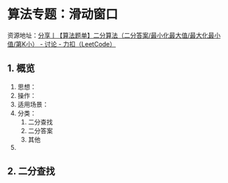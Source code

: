 # 算法专题：滑动窗口

资源地址：[分享丨【算法题单】二分算法（二分答案/最小化最大值/最大化最小值/第K小） - 讨论 - 力扣（LeetCode）](https://leetcode.cn/discuss/post/3579164/ti-dan-er-fen-suan-fa-er-fen-da-an-zui-x-3rqn/)



## 1. 概览
1. 思想：
2. 操作：
3. 适用场景：
4. 分类：
   1. 二分查找
   2. 二分答案
   3. 其他
5. 



## 2. 二分查找